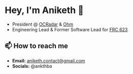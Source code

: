 # Hey, I'm Aniketh 👋
- President @ [OCRadar](https://github.com/OCRadar) & [Ohm](https://github.com/ohmhardware)
- Engineering Lead & Former Software Lead for [FRC 623](https://github.com/CougarProgramming623)

## 📫 How to reach me
- **Email:** [aniketh.contact@gmail.com](mailto:aniketh.contact@gmail.com)
- **Socials:** @ankthba
